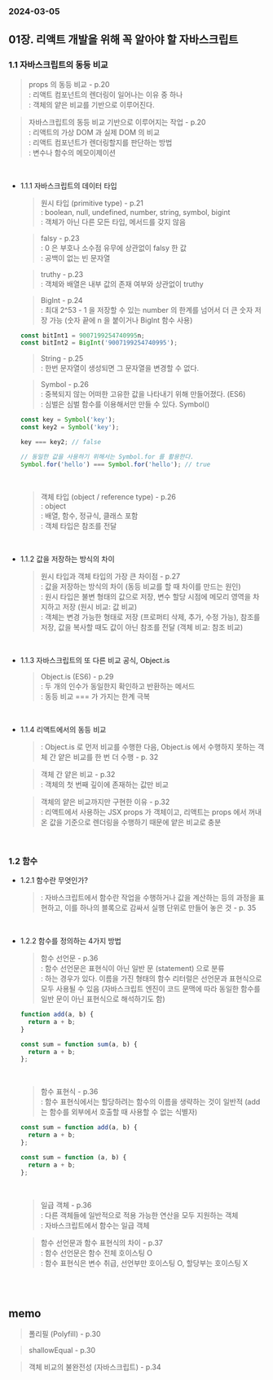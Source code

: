 ### 2024-03-05

## 01장. 리액트 개발을 위해 꼭 알아야 할 자바스크립트

### 1.1 자바스크립트의 동등 비교

> props 의 동등 비교 - p.20
> <br />
> : 리액트 컴포넌트의 렌더링이 일어나는 이유 중 하나
> <br />
> : 객체의 얕은 비교를 기반으로 이루어진다.

> 자바스크립트의 동등 비교 기반으로 이루어지는 작업 - p.20
> <br />
> : 리액트의 가상 DOM 과 실제 DOM 의 비교
> <br />
> : 리액트 컴포넌트가 렌더링할지를 판단하는 방법
> <br />
> : 변수나 함수의 메모이제이션

<br />

- 1.1.1 자바스크립트의 데이터 타입

  > 원시 타입 (primitive type) - p.21
  > <br />
  > : boolean, null, undefined, number, string, symbol, bigint
  > <br />
  > : 객체가 아닌 다른 모든 타입, 메서드를 갖지 않음

  > falsy - p.23
  > <br />
  > : 0 은 부호나 소수점 유무에 상관없이 falsy 한 값
  > <br />
  > : 공백이 없는 빈 문자열

  > truthy - p.23
  > <br />
  > : 객체와 배열은 내부 값의 존재 여부와 상관없이 truthy

  > BigInt - p.24
  > <br />
  > : 최대 2^53 - 1 을 저장할 수 있는 number 의 한계를 넘어서 더 큰 숫자 저장 가능 (숫자 끝에 n 을 붙이거나 BigInt 함수 사용)

  ```jsx
  const bitInt1 = 9007199254740995n;
  const bitInt2 = BigInt('9007199254740995');
  ```

  > String - p.25
  > <br />
  > : 한번 문자열이 생성되면 그 문자열을 변경할 수 없다.

  > Symbol - p.26
  > <br />
  > : 중복되지 않는 어떠한 고유한 값을 나타내기 위해 만들어졌다. (ES6)
  > <br />
  > : 심벌은 심벌 함수를 이용해서만 만들 수 있다. Symbol()

  ```jsx
  const key = Symbol('key');
  const key2 = Symbol('key');

  key === key2; // false

  // 동일한 값을 사용하기 위해서는 Symbol.for 를 활용한다.
  Symbol.for('hello') === Symbol.for('hello'); // true
  ```

  <br />

  > 객체 타입 (object / reference type) - p.26
  > <br />
  > : object
  > <br />
  > : 배열, 함수, 정규식, 클래스 포함
  > <br />
  > : 객체 타입은 참조를 전달

<br />

- 1.1.2 값을 저장하는 방식의 차이

  > 원시 타입과 객체 타입의 가장 큰 차이점 - p.27
  > <br />
  > : 값을 저장하는 방식의 차이 (동등 비교를 할 때 차이를 만드는 원인)
  > <br />
  > : 원시 타입은 불변 형태의 값으로 저장, 변수 할당 시점에 메모리 영역을 차지하고 저장 (원시 비교: 값 비교)
  > <br />
  > : 객체는 변경 가능한 형태로 저장 (프로퍼티 삭제, 추가, 수정 가능), 참조를 저장, 값을 복사할 때도 값이 아닌 참조를 전달 (객체 비교: 참조 비교)

<br />

- 1.1.3 자바스크립트의 또 다른 비교 공식, Object.is

  > Object.is (ES6) - p.29
  > <br />
  > : 두 개의 인수가 동일한지 확인하고 반환하는 메서드
  > <br />
  > : 동등 비교 === 가 가지는 한계 극복

<br />

- 1.1.4 리액트에서의 동등 비교

  > : Object.is 로 먼저 비교를 수행한 다음, Object.is 에서 수행하지 못하는 객체 간 얕은 비교를 한 번 더 수행 - p. 32

  > 객체 간 얕은 비교 - p.32
  > <br />
  > : 객체의 첫 번째 깊이에 존재하는 값만 비교

  > 객체의 얕은 비교까지만 구현한 이유 - p.32
  > <br />
  > : 리액트에서 사용하는 JSX props 가 객체이고, 리액트는 props 에서 꺼내온 값을 기준으로 렌더링을 수행하기 때문에 얕은 비교로 충분

<br />

### 1.2 함수

- 1.2.1 함수란 무엇인가?

  > : 자바스크립트에서 함수란 작업을 수행하거나 값을 계산하는 등의 과정을 표현하고, 이를 하나의 블록으로 감싸서 실행 단위로 만들어 놓은 것 - p. 35

<br />

- 1.2.2 함수를 정의하는 4가지 방법

  > 함수 선언문 - p.36
  > <br />
  > : 함수 선언문은 표현식이 아닌 일반 문 (statement) 으로 분류
  > <br />
  > : 하는 경우가 있다. 이름을 가진 형태의 함수 리터럴은 선언문과 표현식으로 모두 사용될 수 있음 (자바스크립트 엔진이 코드 문맥에 따라 동일한 함수를 일반 문이 아닌 표현식으로 해석하기도 함)

  ```jsx
  function add(a, b) {
    return a + b;
  }
  ```

  ```jsx
  const sum = function sum(a, b) {
    return a + b;
  };
  ```

  <br />

  > 함수 표현식 - p.36
  > <br />
  > : 함수 표현식에서는 할당하려는 함수의 이름을 생략하는 것이 일반적 (add 는 함수를 외부에서 호출할 때 사용할 수 없는 식별자)

  ```jsx
  const sum = function add(a, b) {
    return a + b;
  };
  ```

  ```jsx
  const sum = function (a, b) {
    return a + b;
  };
  ```

  <br />

  > 일급 객체 - p.36
  > <br />
  > : 다른 객체들에 일반적으로 적용 가능한 연산을 모두 지원하는 객체
  > <br />
  > : 자바스크립트에서 함수는 일급 객체

  > 함수 선언문과 함수 표현식의 차이 - p.37
  > <br />
  > : 함수 선언문은 함수 전체 호이스팅 O
  > <br/>
  > : 함수 표현식은 변수 취급, 선언부만 호이스팅 O, 할당부는 호이스팅 X

<br />
<br />

## memo

> 폴리필 (Polyfill) - p.30
> <br />

> shallowEqual - p.30
> <br />

> 객체 비교의 불완전성 (자바스크립트) - p.34
> <br />
